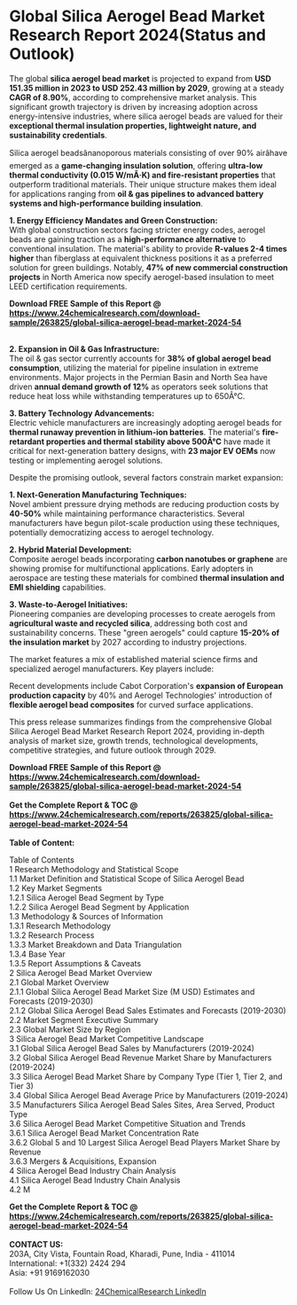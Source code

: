 <h1>Global Silica Aerogel Bead Market Research Report 2024(Status and Outlook)</h1><p>The global <strong>silica aerogel bead market</strong> is projected to expand from <strong>USD 151.35 million in 2023 to USD 252.43 million by 2029</strong>, growing at a steady <strong>CAGR of 8.90%</strong>, according to comprehensive market analysis. This significant growth trajectory is driven by increasing adoption across energy-intensive industries, where silica aerogel beads are valued for their <strong>exceptional thermal insulation properties, lightweight nature, and sustainability credentials</strong>.</p><p>Silica aerogel beadsânanoporous materials consisting of over 90% airâhave emerged as a <strong>game-changing insulation solution</strong>, offering <strong>ultra-low thermal conductivity (0.015 W/mÂ·K) and fire-resistant properties</strong> that outperform traditional materials. Their unique structure makes them ideal for applications ranging from <strong>oil &amp; gas pipelines to advanced battery systems and high-performance building insulation</strong>.</p><p><strong>1. Energy Efficiency Mandates and Green Construction:</strong><br>
With global construction sectors facing stricter energy codes, aerogel beads are gaining traction as a <strong>high-performance alternative</strong> to conventional insulation. The material's ability to provide <strong>R-values 2-4 times higher</strong> than fiberglass at equivalent thickness positions it as a preferred solution for green buildings. Notably, <strong>47% of new commercial construction projects</strong> in North America now specify aerogel-based insulation to meet LEED certification requirements.</p><div><b>Download FREE Sample of this Report @ 
            <a href="https://www.24chemicalresearch.com/download-sample/263825/global-silica-aerogel-bead-market-2024-54">
            https://www.24chemicalresearch.com/download-sample/263825/global-silica-aerogel-bead-market-2024-54</a></b></div><br><p><strong>2. Expansion in Oil &amp; Gas Infrastructure:</strong><br>
The oil &amp; gas sector currently accounts for <strong>38% of global aerogel bead consumption</strong>, utilizing the material for pipeline insulation in extreme environments. Major projects in the Permian Basin and North Sea have driven <strong>annual demand growth of 12%</strong> as operators seek solutions that reduce heat loss while withstanding temperatures up to 650Â°C.</p><p><strong>3. Battery Technology Advancements:</strong><br>
Electric vehicle manufacturers are increasingly adopting aerogel beads for <strong>thermal runaway prevention in lithium-ion batteries</strong>. The material's <strong>fire-retardant properties and thermal stability above 500Â°C</strong> have made it critical for next-generation battery designs, with <strong>23 major EV OEMs</strong> now testing or implementing aerogel solutions.</p><p>Despite the promising outlook, several factors constrain market expansion:</p><p><strong>1. Next-Generation Manufacturing Techniques:</strong><br>
Novel ambient pressure drying methods are reducing production costs by <strong>40-50%</strong> while maintaining performance characteristics. Several manufacturers have begun pilot-scale production using these techniques, potentially democratizing access to aerogel technology.</p><p><strong>2. Hybrid Material Development:</strong><br>
Composite aerogel beads incorporating <strong>carbon nanotubes or graphene</strong> are showing promise for multifunctional applications. Early adopters in aerospace are testing these materials for combined <strong>thermal insulation and EMI shielding</strong> capabilities.</p><p><strong>3. Waste-to-Aerogel Initiatives:</strong><br>
Pioneering companies are developing processes to create aerogels from <strong>agricultural waste and recycled silica</strong>, addressing both cost and sustainability concerns. These "green aerogels" could capture <strong>15-20% of the insulation market</strong> by 2027 according to industry projections.</p><p>The market features a mix of established material science firms and specialized aerogel manufacturers. Key players include:</p><p>Recent developments include Cabot Corporation's <strong>expansion of European production capacity</strong> by 40% and Aerogel Technologies' introduction of <strong>flexible aerogel bead composites</strong> for curved surface applications.</p><p>This press release summarizes findings from the comprehensive Global Silica Aerogel Bead Market Research Report 2024, providing in-depth analysis of market size, growth trends, technological developments, competitive strategies, and future outlook through 2029.</p><div><b>Download FREE Sample of this Report @ 
            <a href="https://www.24chemicalresearch.com/download-sample/263825/global-silica-aerogel-bead-market-2024-54">
            https://www.24chemicalresearch.com/download-sample/263825/global-silica-aerogel-bead-market-2024-54</a></b></div><br><div><b>Get the Complete Report & TOC @ 
            <a href="https://www.24chemicalresearch.com/reports/263825/global-silica-aerogel-bead-market-2024-54">
            https://www.24chemicalresearch.com/reports/263825/global-silica-aerogel-bead-market-2024-54</a></b></div><br>
            <b>Table of Content:</b><p>Table of Contents<br />
1 Research Methodology and Statistical Scope<br />
1.1 Market Definition and Statistical Scope of Silica Aerogel Bead<br />
1.2 Key Market Segments<br />
1.2.1 Silica Aerogel Bead Segment by Type<br />
1.2.2 Silica Aerogel Bead Segment by Application<br />
1.3 Methodology & Sources of Information<br />
1.3.1 Research Methodology<br />
1.3.2 Research Process<br />
1.3.3 Market Breakdown and Data Triangulation<br />
1.3.4 Base Year<br />
1.3.5 Report Assumptions & Caveats<br />
2 Silica Aerogel Bead Market Overview<br />
2.1 Global Market Overview<br />
2.1.1 Global Silica Aerogel Bead Market Size (M USD) Estimates and Forecasts (2019-2030)<br />
2.1.2 Global Silica Aerogel Bead Sales Estimates and Forecasts (2019-2030)<br />
2.2 Market Segment Executive Summary<br />
2.3 Global Market Size by Region<br />
3 Silica Aerogel Bead Market Competitive Landscape<br />
3.1 Global Silica Aerogel Bead Sales by Manufacturers (2019-2024)<br />
3.2 Global Silica Aerogel Bead Revenue Market Share by Manufacturers (2019-2024)<br />
3.3 Silica Aerogel Bead Market Share by Company Type (Tier 1, Tier 2, and Tier 3)<br />
3.4 Global Silica Aerogel Bead Average Price by Manufacturers (2019-2024)<br />
3.5 Manufacturers Silica Aerogel Bead Sales Sites, Area Served, Product Type<br />
3.6 Silica Aerogel Bead Market Competitive Situation and Trends<br />
3.6.1 Silica Aerogel Bead Market Concentration Rate<br />
3.6.2 Global 5 and 10 Largest Silica Aerogel Bead Players Market Share by Revenue<br />
3.6.3 Mergers & Acquisitions, Expansion<br />
4 Silica Aerogel Bead Industry Chain Analysis<br />
4.1 Silica Aerogel Bead Industry Chain Analysis<br />
4.2 M</p><div><b>Get the Complete Report & TOC @ 
            <a href="https://www.24chemicalresearch.com/reports/263825/global-silica-aerogel-bead-market-2024-54">
            https://www.24chemicalresearch.com/reports/263825/global-silica-aerogel-bead-market-2024-54</a></b></div><br><b>CONTACT US:</b><br>
            203A, City Vista, Fountain Road, Kharadi, Pune, India - 411014<br>
            International: +1(332) 2424 294<br>
            Asia: +91 9169162030 <br><br>
            Follow Us On LinkedIn: <a href="https://www.linkedin.com/company/24chemicalresearch/">24ChemicalResearch LinkedIn</a>